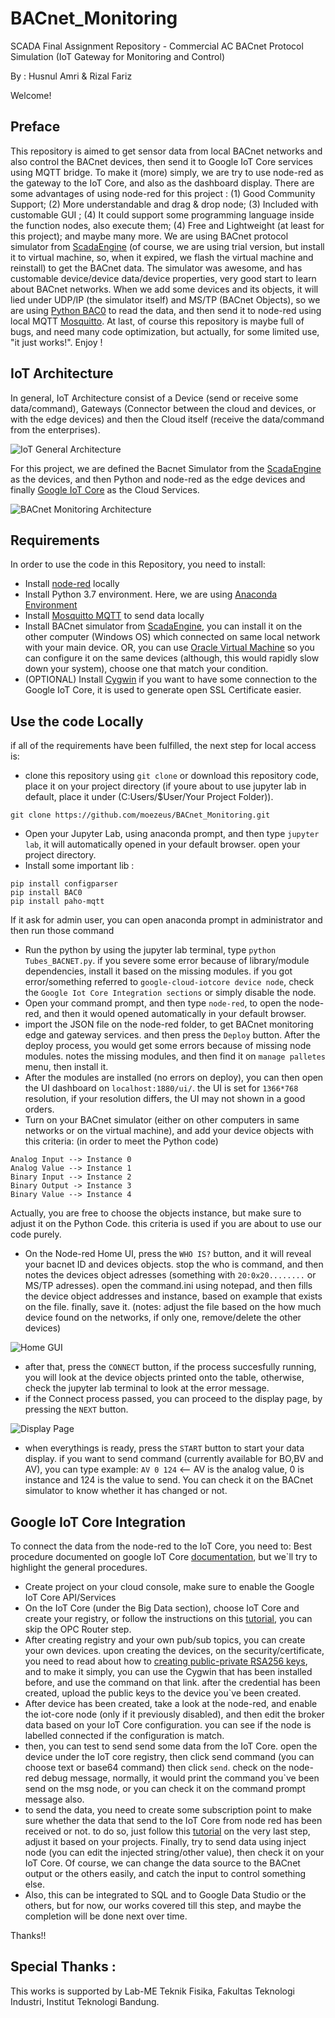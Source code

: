 # BACnet_Monitoring
SCADA Final Assignment Repository - Commercial AC BACnet Protocol Simulation (IoT Gateway for Monitoring and Control)

By : Husnul Amri & Rizal Fariz

Welcome!

## Preface

This repository is aimed to get sensor data from local BACnet networks and also control the BACnet devices, then send it to Google IoT Core services using MQTT bridge. To make it (more) simply, we are try to use node-red as the gateway to the IoT Core, and also as the dashboard display. 
There are some advantages of using node-red for this project : (1) Good Community Support; (2) More understandable and drag & drop node; (3) Included with customable GUI ; (4) It could support some programming language inside the function nodes, also execute them; (4) Free and Lightweight (at least for this project); and maybe many more. 
We are using BACnet protocol simulator from [ScadaEngine](http://www.scadaengine.com/software6.html) (of course, we are using trial version, but install it to virtual machine, so, when it expired, we flash the virtual machine and reinstall) to get the BACnet data. The simulator was awesome, and has customable device/device data/device properties, very good start to learn about BACnet networks. When we add some devices and its objects, it will lied under UDP/IP (the simulator itself) and MS/TP (BACnet Objects), so we are using [Python BAC0](https://bac0.readthedocs.io/en/latest/getstarted.html) to read the data, and then send it to node-red using local MQTT [Mosquitto](https://mosquitto.org/). At last, of course this repository is maybe full of bugs, and need many code optimization, but actually, for some limited use, "it just works!". Enjoy !

## IoT Architecture
In general, IoT Architecture consist of a Device (send or receive some data/command), Gateways (Connector between the cloud and devices, or with the edge devices) and then the Cloud itself (receive the data/command from the enterprises). 

![IoT General Architecture](/BACnet_Pictures/IoT_General.png)

For this project, we are defined the Bacnet Simulator from the [ScadaEngine](http://www.scadaengine.com/software6.html) as the devices, and then Python and node-red as the edge devices and finally [Google IoT Core](https://cloud.google.com/iot/docs/quickstart) as the Cloud Services.

![BACnet Monitoring Architecture](/BACnet_Pictures/BACnet_Architecture.PNG)

## Requirements
In order to use the code in this Repository, you need to install: 
* Install [node-red](https://nodered.org/docs/getting-started/local) locally
* Install Python 3.7 environment. Here, we are using [Anaconda Environment](https://docs.anaconda.com/anaconda/install/)
* Install [Mosquitto MQTT](https://mosquitto.org/) to send data locally
* Install BACnet simulator from  [ScadaEngine](http://www.scadaengine.com/software6.html), you can install it on the other computer (Windows OS) which connected on same local network with your main device. OR, you can use [Oracle Virtual Machine](https://www.oracle.com/virtualization/technologies/vm/downloads/virtualbox-downloads.html) so you can configure it on the same devices (although, this would rapidly slow down your system), choose one that match your condition. 
* (OPTIONAL) Install [Cygwin](https://cygwin.com/install.html) if you want to have some connection to the Google IoT Core, it is used to generate open SSL Certificate easier. 

## Use the code Locally
if all of the requirements have been fulfilled, the next step for local access is: 
* clone this repository using `git clone` or download this repository code, place it on your project directory (if youre about to use jupyter lab in default, place it under (C:Users/$User/Your Project Folder)).
```
git clone https://github.com/moezeus/BACnet_Monitoring.git
```
* Open your Jupyter Lab, using anaconda prompt, and then type `jupyter lab`, it will automatically opened in your default browser. open your project directory. 
* Install some important lib : 
```
pip install configparser
pip install BAC0
pip install paho-mqtt
```
  If it ask for admin user, you can open anaconda prompt in administrator and then run those command
* Run the python by using the jupyter lab terminal, type `python Tubes_BACNET.py`. if you severe some error because of library/module dependencies, install it based on the missing modules. if you got error/something referred to `google-cloud-iotcore device node`, check the `Google Iot Core Integration sections` or simply disable the node.  
* Open your command prompt, and then type `node-red`, to open the node-red, and then it would opened automatically in your default browser.  
* import the JSON file on the node-red folder, to get BACnet monitoring edge and gateway services. and then press the `Deploy` button. After the deploy process, you would get some errors because of missing node modules. notes the missing modules, and then find it on `manage palletes` menu, then install it. 
* After the modules are installed (no errors on deploy), you can then open the UI dashboard on `localhost:1880/ui/`. the UI is set for `1366*768` resolution, if your resolution differs, the UI may not shown in a good orders.
* Turn on your BACnet simulator (either on other computers in same networks or on the virtual machine), and add your device objects with this criteria: (in order to meet the Python code)
```
Analog Input --> Instance 0
Analog Value --> Instance 1
Binary Input --> Instance 2
Binary Output -> Instance 3
Binary Value --> Instance 4
```
  Actually, you are free to choose the objects instance, but make sure to adjust it on the Python Code. this criteria is used if you are about to use our code purely. 
* On the Node-red Home UI, press the `WHO IS?` button, and it will reveal your bacnet ID and devices objects. stop the who is command, and then notes the devices object adresses (something with `20:0x20........` or MS/TP adresses). open the command.ini using notepad, and then fills the device object addresses and instance, based on example that exists on the file. finally, save it. (notes: adjust the file based on the how much device found on the networks, if only one, remove/delete the other devices)

![Home GUI](/BACnet_Pictures/GUI_main.png)

* after that, press the `CONNECT` button, if the process succesfully running, you will look at the device objects printed onto the table, otherwise, check the jupyter lab terminal to look at the error message.
* if the Connect process passed, you can proceed to the display page, by pressing the `NEXT` button.

![Display Page](/BACnet_Pictures/GUI_display.png)

* when everythings is ready, press the `START` button to start your data display. if you want to send command (currently available for BO,BV and AV), you can type example: `AV 0 124` <-- AV is the analog value, 0 is instance and 124 is the value to send. You can check it on the BACnet simulator to know whether it has changed or not. 

## Google IoT Core Integration
To connect the data from the node-red to the IoT Core, you need to: 
Best procedure documented on google IoT Core [documentation](https://cloud.google.com/iot/docs/quickstart), but we`ll try to highlight the general procedures.
* Create project on your cloud console, make sure to enable the Google IoT Core API/Services
* On the IoT Core (under the Big Data section), choose IoT Core and create your registry, or follow the instructions on this [tutorial](https://www.opc-router.com/google-gcp-iot-core-mqtt-connection/), you can skip the OPC Router step. 
* After creating registry and your own pub/sub topics, you can create your own devices. upon creating the devices, on the security/certificate, you need to read about how to [creating public-private RSA256 keys](https://cloud.google.com/iot/docs/how-tos/credentials/keys), and to make it simply, you can use the Cygwin that has been installed before, and use the command on that link. after the credential has been created, upload the public keys to the device you`ve been created. 
* After device has been created, take a look at the node-red, and enable the iot-core node (only if it previously disabled), and then edit the broker data based on your IoT Core configuration. you can see if the node is labelled connected if the configuration is match. 
* then, you can test to send send some data from the IoT Core. open the device under the IoT core registry, then click send command (you can choose text or base64 command) then click `send`. check on the node-red debug message, normally, it would print the command you`ve been send on the msg node, or you can check it on the command prompt message also. 
* to send the data, you need to create some subscription point to make sure whether the data that send to the IoT Core from node red has been received or not. to do so, just follow this [tutorial](https://www.opc-router.com/google-gcp-iot-core-mqtt-connection/) on the very last step, adjust it based on your projects. Finally, try to send data using inject node (you can edit the injected string/other value), then check it on your IoT Core. Of course, we can change the data source to the BACnet output or the others easily, and catch the input to control something else.
* Also, this can be integrated to SQL and to Google Data Studio or the others, but for now, our works covered till this step, and maybe the completion will be done next over time. 

Thanks!!

## Special Thanks : 
This works is supported by Lab-ME Teknik Fisika, Fakultas Teknologi Industri, Institut Teknologi Bandung. 
 


